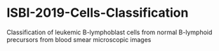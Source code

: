 # ISBI-2019-Cells-Classification
Classification of leukemic B-lymphoblast cells from normal B-lymphoid precursors from blood smear microscopic images

